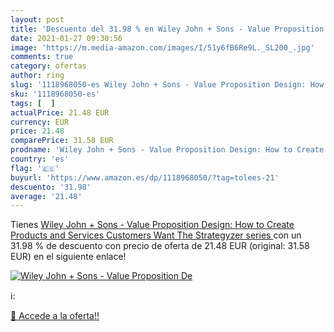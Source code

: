 ```yaml
---
layout: post
title: 'Descuento del 31.98 % en Wiley John + Sons - Value Proposition De'
date: 2021-01-27 09:30:56
image: 'https://m.media-amazon.com/images/I/51y6fB6Re9L._SL200_.jpg'
comments: true
category: ofertas
author: ring
slug: '1118968050-es Wiley John + Sons - Value Proposition Design: How to...'
sku: '1118968050-es'
tags: [  ]
actualPrice: 21.48 EUR
currency: EUR
price: 21.48
comparePrice: 31.58 EUR
prodname: 'Wiley John + Sons - Value Proposition Design: How to Create Products and Services Customers Want  The Strategyzer series '
country: 'es'
flag: '🇪🇸'
buyurl: 'https://www.amazon.es/dp/1118968050/?tag=tolees-21'
descuento: '31.98'
average: '21.48'
---
```


Tienes [Wiley John + Sons - Value Proposition Design: How to Create Products and Services Customers Want  The Strategyzer series ](https://www.amazon.es/dp/1118968050/?tag=tolees-21) con un 31.98 % de descuento con precio de oferta de 21.48 EUR (original: 31.58 EUR) en el siguiente enlace!

[![Wiley John + Sons - Value Proposition De](https://m.media-amazon.com/images/I/51y6fB6Re9L._SL200_.jpg)](https://www.amazon.es/dp/1118968050/?tag=tolees-21)

ℹ️:


[🛒 Accede a la oferta!!](https://www.amazon.es/dp/1118968050/?tag=tolees-21)
